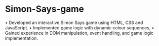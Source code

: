 # Simon-Says-game
•	Developed an interactive Simon Says game using HTML, CSS and JavaScript.
•	Implemented game logic with dynamic colour sequences,
•	Gained experience in DOM manipulation, event handling, and game logic implementation.
